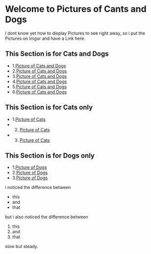 # Welcome to Pictures of Cants and Dogs



I dont know yet how to display Pictures to see right away, so i put the Pictures on Imgur and have a Link here.

## This Section is for Cats and Dogs

- 1.[Picture of Cats and Dogs](https://imgur.com/drAI8X4)
- 2.[Picture of Cats and Dogs](https://imgur.com/emGVCUH)
- 3.[Picture of Cats and Dogs](https://imgur.com/BC9eNM3)
- 4.[Picture of Cats and Dogs](https://imgur.com/Gylxs3e)
- 5.[Picture of Cats and Dogs](https://imgur.com/D53GR0i)
- 6.[Picture of Cats and Dogs](https://imgur.com/UVUsfex)

## This Section is for Cats only

- 1.[Picture of Cats](https://imgur.com/uLN0uKI)
- 2. [Picture of Cats](https://imgur.com/gbjllq8)
- 3. [Picture of Cats](https://imgur.com/5Sa6GN6)

## This Section is for Dogs only

- 1.[Picture of Dogs](https://imgur.com/y7F8OEh)
- 2.[Picture of Dogs](https://imgur.com/cn01y2O)
- 3.[Picture of Dogs](https://imgur.com/2VgBeR9)


i noticed the difference between 

- this
- and
- that

but i also noticed the difference between

1. this 
2. and
3. that

slow but steady.

